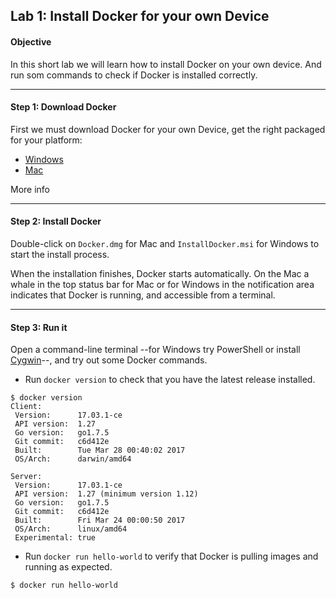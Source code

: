 ## Lab 1: Install Docker for your own Device

#### Objective

In this short lab we will learn how to install Docker on your own device. And run som commands to check if Docker is installed correctly.

--------

#### Step 1: Download Docker



First we must download Docker for your own Device, get the right packaged for your platform:

  - [Windows](https://download.docker.com/win/stable/InstallDocker.msi)
  - [Mac](https://download.docker.com/mac/stable/Docker.dmg)

More info 

--------

#### Step 2: Install Docker

Double-click on `Docker.dmg` for Mac and `InstallDocker.msi` for Windows to start the install process.

When the installation finishes, Docker starts automatically. On the Mac a whale in the top status bar for Mac or for Windows in the notification area indicates that Docker is running, and accessible from a terminal.

--------

#### Step 3: Run it

Open a command-line terminal --for Windows try PowerShell or install [Cygwin](https://cygwin.com/install.html)--, and try out some Docker commands.

- Run `docker version` to check that you have the latest release installed.

```
$ docker version
Client:
 Version:      17.03.1-ce
 API version:  1.27
 Go version:   go1.7.5
 Git commit:   c6d412e
 Built:        Tue Mar 28 00:40:02 2017
 OS/Arch:      darwin/amd64

Server:
 Version:      17.03.1-ce
 API version:  1.27 (minimum version 1.12)
 Go version:   go1.7.5
 Git commit:   c6d412e
 Built:        Fri Mar 24 00:00:50 2017
 OS/Arch:      linux/amd64
 Experimental: true
```

- Run `docker run hello-world` to verify that Docker is pulling images and running as expected.

```
$ docker run hello-world
```

